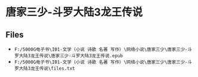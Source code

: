# 唐家三少-斗罗大陆3龙王传说

## Files

- `F:/5000G电子书\I01-文学（小说 诗歌 名著 写作）\网络小说\唐家三少\唐家三少-斗罗大陆3龙王传说\唐家三少-斗罗大陆3龙王传说.epub`
- `F:/5000G电子书\I01-文学（小说 诗歌 名著 写作）\网络小说\唐家三少\唐家三少-斗罗大陆3龙王传说\files.txt`
